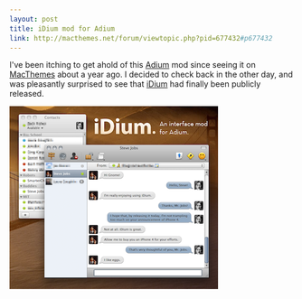 ```yaml
---
layout: post
title: iDium mod for Adium
link: http://macthemes.net/forum/viewtopic.php?pid=677432#p677432
---
```


I've been itching to get ahold of this [Adium](http://adium.im/) mod since
seeing it on [MacThemes](http://macthemes.net) about a year ago. I decided to
check back in the other day, and was pleasantly surprised to see that
[iDium](http://macthemes.net/forum/viewtopic.php?pid=677432#p677432) had
finally been publicly released.

![iDium Mod](/images/posts/iDiumPB.png)
